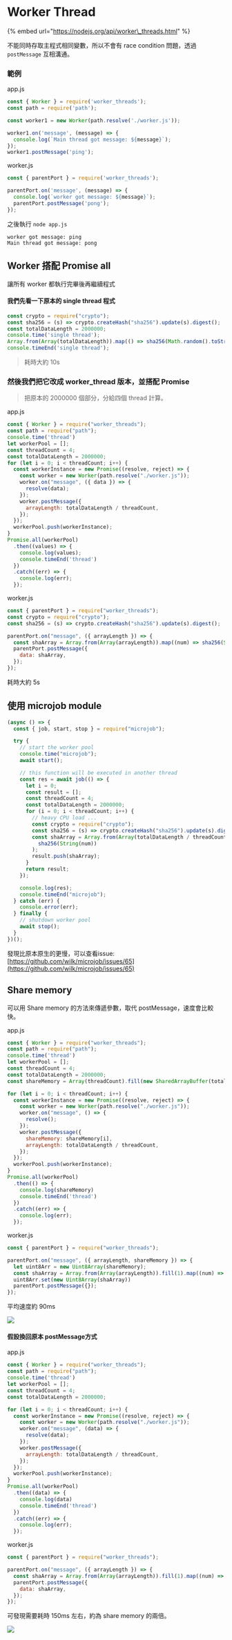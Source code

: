# Worker Thread

{% embed url="https://nodejs.org/api/worker\_threads.html" %}

不能同時存取主程式相同變數，所以不會有 race condition 問題，透過 `postMessage` 互相溝通。

### 範例

app.js

```javascript
const { Worker } = require('worker_threads');
const path = require('path');

const worker1 = new Worker(path.resolve('./worker.js'));

worker1.on('message', (message) => {
  console.log(`Main thread got message: ${message}`);
});
worker1.postMessage('ping');
```

worker.js

```javascript
const { parentPort } = require('worker_threads');

parentPort.on('message', (message) => {
  console.log(`worker got message: ${message}`);
  parentPort.postMessage('pong');
});
```

之後執行 `node app.js`

```text
worker got message: ping
Main thread got message: pong
```

## Worker 搭配 Promise all

讓所有 worker 都執行完畢後再繼續程式

#### 我們先看一下原本的 single thread 程式

```javascript
const crypto = require("crypto");
const sha256 = (s) => crypto.createHash("sha256").update(s).digest();
const totalDataLength = 2000000;
console.time('single thread');
Array.from(Array(totalDataLength)).map(() => sha256(Math.random().toString()));
console.timeEnd('single thread');
```

> 耗時大約 10s

### 然後我們把它改成 worker\_thread 版本，並搭配 Promise

> 把原本的 2000000 個部分，分給四個 thread 計算。

app.js

```javascript
const { Worker } = require("worker_threads");
const path = require("path");
console.time('thread')
let workerPool = [];
const threadCount = 4;
const totalDataLength = 2000000;
for (let i = 0; i < threadCount; i++) {
  const workerInstance = new Promise((resolve, reject) => {
    const worker = new Worker(path.resolve("./worker.js"));
    worker.on("message", ({ data }) => {
      resolve(data);
    });
    worker.postMessage({
      arrayLength: totalDataLength / threadCount,
    });
  });
  workerPool.push(workerInstance);
}
Promise.all(workerPool)
  .then((values) => {
    console.log(values);
    console.timeEnd('thread')
  })
  .catch((err) => {
    console.log(err);
  });
```

worker.js

```javascript
const { parentPort } = require("worker_threads");
const crypto = require("crypto");
const sha256 = (s) => crypto.createHash("sha256").update(s).digest();

parentPort.on("message", ({ arrayLength }) => {
  const shaArray = Array.from(Array(arrayLength)).map((num) => sha256(String(num)));
  parentPort.postMessage({
    data: shaArray,
  });
});
```

耗時大約 5s

## 使用 microjob module

```javascript
(async () => {
  const { job, start, stop } = require("microjob");

  try {
    // start the worker pool
    console.time("microjob");
    await start();

    // this function will be executed in another thread
    const res = await job(() => {
      let i = 0;
      const result = [];
      const threadCount = 4;
      const totalDataLength = 2000000;
      for (i = 0; i < threadCount; i++) {
        // heavy CPU load ...
        const crypto = require("crypto");
        const sha256 = (s) => crypto.createHash("sha256").update(s).digest();
        const shaArray = Array.from(Array(totalDataLength / threadCount)).map((num) =>
          sha256(String(num))
        );
        result.push(shaArray);
      }
      return result;
    });

    console.log(res);
    console.timeEnd("microjob");
  } catch (err) {
    console.error(err);
  } finally {
    // shutdown worker pool
    await stop();
  }
})();
```

發現比原本原生的更慢，可以查看issue: [https://github.com/wilk/microjob/issues/65](https://github.com/wilk/microjob/issues/65)

## Share memory

可以用 Share memory 的方法來傳遞參數，取代 postMessage，速度會比較快。

app.js

```javascript
const { Worker } = require("worker_threads");
const path = require("path");
console.time('thread')
let workerPool = [];
const threadCount = 4;
const totalDataLength = 2000000;
const shareMemory = Array(threadCount).fill(new SharedArrayBuffer(totalDataLength / threadCount))

for (let i = 0; i < threadCount; i++) {
  const workerInstance = new Promise((resolve, reject) => {
    const worker = new Worker(path.resolve("./worker.js"));
    worker.on("message", () => {
      resolve();
    });
    worker.postMessage({
      shareMemory: shareMemory[i],
      arrayLength: totalDataLength / threadCount,
    });
  });
  workerPool.push(workerInstance);
}
Promise.all(workerPool)
  .then(() => {
    console.log(shareMemory)
    console.timeEnd('thread')
  })
  .catch((err) => {
    console.log(err);
  });
```

worker.js

```javascript
const { parentPort } = require("worker_threads");

parentPort.on("message", ({ arrayLength, shareMemory }) => {
  let uint8Arr = new Uint8Array(shareMemory);
  const shaArray = Array.from(Array(arrayLength)).fill(1).map((num) => Number(num) * 2);
  uint8Arr.set(new Uint8Array(shaArray))
  parentPort.postMessage({});
});
```

平均速度約 90ms

![](../.gitbook/assets/ying-mu-kuai-zhao-20200821-xia-wu-5.12.55.png)

#### 假設換回原本 postMessage方式

app.js

```javascript
const { Worker } = require("worker_threads");
const path = require("path");
console.time('thread')
let workerPool = [];
const threadCount = 4;
const totalDataLength = 2000000;

for (let i = 0; i < threadCount; i++) {
  const workerInstance = new Promise((resolve, reject) => {
    const worker = new Worker(path.resolve("./worker.js"));
    worker.on("message", (data) => {
      resolve(data);
    });
    worker.postMessage({
      arrayLength: totalDataLength / threadCount,
    });
  });
  workerPool.push(workerInstance);
}
Promise.all(workerPool)
  .then((data) => {
    console.log(data)
    console.timeEnd('thread')
  })
  .catch((err) => {
    console.log(err);
  });
```

worker.js

```javascript
const { parentPort } = require("worker_threads");

parentPort.on("message", ({ arrayLength }) => {
  const shaArray = Array.from(Array(arrayLength)).fill(1).map((num) => Number(num) * 2);
  parentPort.postMessage({
    data: shaArray,
  });
});
```

可發現需要耗時 150ms 左右，約為 share memory 的兩倍。

![](../.gitbook/assets/ying-mu-kuai-zhao-20200821-xia-wu-5.17.30.png)




